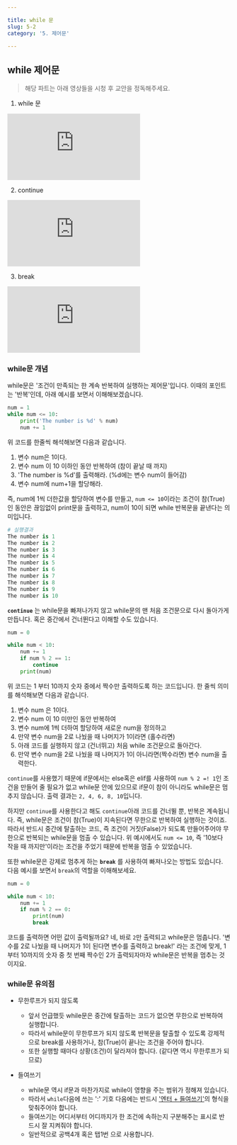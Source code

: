 ```yaml
---

title: while 문
slug: 5-2
category: '5. 제어문'

---
```


## while 제어문

> 해당 파트는 아래 영상들을 시청 후 교안을 정독해주세요. 

1. while 문
<iframe class="w-full" style="aspect-ratio: 16 / 9;" src="https://www.youtube.com/embed/B2cGQW_Hyik?list=PLGPF8gvWLYypeEoFNTfSHdFL5WRLAfmmm" title="YouTube video player" frameborder="0" allow="accelerometer; autoplay; clipboard-write; encrypted-media; gyroscope; picture-in-picture" allowfullscreen></iframe>

2. continue
<iframe class="w-full" style="aspect-ratio: 16 / 9;" src="https://www.youtube.com/embed/MGBvRQLtpGQ?list=PLGPF8gvWLYypeEoFNTfSHdFL5WRLAfmmm" title="YouTube video player" frameborder="0" allow="accelerometer; autoplay; clipboard-write; encrypted-media; gyroscope; picture-in-picture" allowfullscreen></iframe>

3. break
<iframe class="w-full" style="aspect-ratio: 16 / 9;" src="https://www.youtube.com/embed/uBsd0t_4Pzs?list=PLGPF8gvWLYypeEoFNTfSHdFL5WRLAfmmm" title="YouTube video player" frameborder="0" allow="accelerometer; autoplay; clipboard-write; encrypted-media; gyroscope; picture-in-picture" allowfullscreen></iframe>


### while문 개념
while문은 '조건이 만족되는 한 계속 반복하여 실행하는 제어문'입니다. 이때의 포인트는 '반복'인데, 아래 예시를 보면서 이해해보겠습니다. 
```python
num = 1
while num <= 10:
	print('The number is %d' % num)
	num += 1
```
위 코드를 한줄씩 해석해보면 다음과 같습니다. 
1. 변수 num은 1이다. 
2. 변수 num 이 10 이하인 동안 반복하여 (참이 끝날 때 까지)
3. 'The number is %d'를 출력해라. (%d에는 변수 num이 들어감)
4. 변수 num에 num+1을 할당해라. 

즉, num에 1씩 더한값을 할당하여 변수를 만들고, `num <= 10`이라는 조건이 참(True)인 동안은 끊임없이 print문을 출력하고, num이 10이 되면 while 반복문을 끝낸다는 의미입니다.
```python
# 실행결과
The number is 1
The number is 2
The number is 3
The number is 4 
The number is 5 
The number is 6 
The number is 7 
The number is 8 
The number is 9 
The number is 10
```

__`continue`__ 는 while문을 빠져나가지 않고 while문의 맨 처음 조건문으로 다시 돌아가게 만듭니다. 혹은 중간에서 건너뛴다고 이해할 수도 있습니다.

```python
num = 0

while num < 10:
	num += 1
	if num % 2 == 1:
		continue
	print(num)
```
위 코드는 1 부터 10까지 숫자 중에서 짝수만 출력하도록 하는 코드입니다. 한 줄씩 의미를 해석해보면 다음과 같습니다. 
1. 변수 num 은 1이다.
2. 변수 num 이 10 미만인 동안 반복하여
3. 변수 num에 1씩 더하여 할당하여 새로운 num을 정의하고
4. 만약 변수 num을 2로 나눴을 때 나머지가 1이라면 (홀수라면)
5. 아래 코드를 실행하지 않고 (건너뛰고) 처음 while 조건문으로 돌아간다.
6. 만약 변수 num을 2로 나눴을 때 나머지가 1이 아니라면(짝수라면) 변수 num을 출력한다. 

`continue`를 사용했기 때문에 if문에서는 else혹은 elif를 사용하여 `num % 2 =! 1`인 조건을 만들어 줄 필요가 없고 while문 안에 있으므로 if문이 참이 아니라도 while문은 멈추지 않습니다. 출력 결과는 `2, 4, 6, 8, 10`입니다. 

하지만 `continue`를 사용한다고 해도 `continue`아래 코드를 건너뛸 뿐, 반복은 계속됩니다. 즉, while문은 조건이 참(True)이 지속된다면 무한으로 반복하여 실행하는 것이죠. 따라서 반드시 중간에 탈출하는 코드, 즉 조건이 거짓(False)가 되도록 만들어주어야 무한으로 반복되는 while문을 멈출 수 있습니다. 위 예시에서도 `num <= 10`, 즉 '10보다 작을 때 까지만'이라는 조건을 주었기 때문에 반복을 멈출 수 있었습니다.

또한 while문은 강제로 멈추게 하는 __`break`__ 를 사용하여 빠져나오는 방법도 있습니다. 다음 예시를 보면서 `break`의 역할을 이해해보세요. 
```python
num = 0

while num < 10:
	num += 1
	if num % 2 == 0:
		print(num)
		break
```
코드를 출력하면 어떤 값이 출력될까요? 네, 바로 `2`만 출력되고 while문은 멈춥니다. '변수를 2로 나눴을 때 나머지가 1이 된다면 변수를 출력하고 break!' 라는 조건에 맞게, 1부터 10까지의 숫자 중 첫 번째 짝수인 2가 출력되자마자 while문은 반복을 멈추는 것이지요. 


### while문 유의점

* 무한루프가 되지 않도록
	* 앞서 언급했듯 while문은 중간에 탈출하는 코드가 없으면 무한으로 반복하여 실행합니다. 
	* 따라서 while문이 무한루프가 되지 않도록 반복문을 탈출할 수 있도록 강제적으로 break를 사용하거나, 참(True)이 끝나는 조건을 주어야 합니다. 
	* 또한 실행할 때마다 상황(조건)이 달라져야 합니다. (같다면 역시 무한루프가 되므로)

* 들여쓰기
	* while문 역시 if문과 마찬가지로 while이 영향을 주는 범위가 정해져 있습니다. 
	* 따라서 `while`다음에 쓰는 ':' 기호 다음에는 반드시 <u>'엔터 + 들여쓰기'</u>의 형식을 맞춰주어야 합니다. 
	* 들여쓰기는 어디서부터 어디까지가 한 조건에 속하는지 구분해주는 표시로 반드시 잘 지켜줘야 합니다. 
	* 일반적으로 공백4개 혹은 탭1번 으로 사용합니다. 

